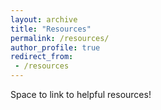 ```yaml
---
layout: archive
title: "Resources"
permalink: /resources/
author_profile: true
redirect_from:
 - /resources
---
```


Space to link to helpful resources!
